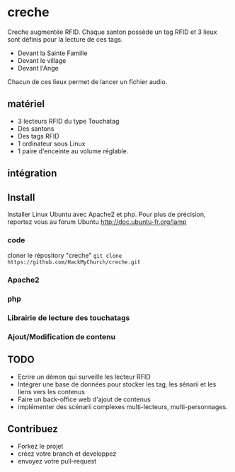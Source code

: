 # creche
Creche augmentée RFID.
Chaque santon possède un tag RFID et 3 lieux sont définis pour la lecture de ces tags.
- Devant la Sainte Famille
- Devant le village
- Devant l'Ange

Chacun de ces lieux permet de lancer un fichier audio.

## matériel
- 3 lecteurs RFID du type Touchatag
- Des santons
- Des tags RFID
- 1 ordinateur sous Linux
- 1 paire d'enceinte au volume réglable.

## intégration

## Install
Installer Linux Ubuntu avec Apache2 et php. Pour plus de précision, reportez vous au forum Ubuntu http://doc.ubuntu-fr.org/lamp

### code
cloner le répository "creche" `git clone https://github.com/HackMyChurch/creche.git`

### Apache2

### php

### Librairie de lecture des touchatags

### Ajout/Modification de contenu

## TODO
- Ecrire un démon qui surveille les lecteur RFID
- Intégrer une base de données pour stocker les tag, les sénarii et les liens vers les contenus
- Faire un back-office web d'ajout de contenus
- implémenter des scénarii complexes multi-lecteurs, multi-personnages.

## Contribuez
- Forkez le projet
- créez votre branch et developpez
- envoyez votre pull-request
